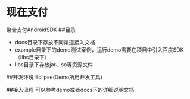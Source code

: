 
# 现在支付
聚合支付AndroidSDK 
##目录
- docs目录下存放不同渠道接入文档
- example目录下的demo测试案例，运行demo需要在项目中引入百度SDK（libs目录下）
- libs目录下存放jar、so等资源文件

##开发环境
Eclipse(Demo所用开发工具)  

##接入流程
可以参考demo或者docs下的详细说明文档

